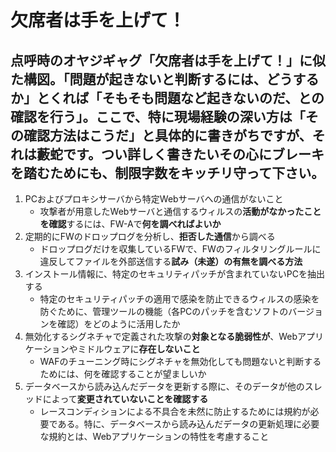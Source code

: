 # 欠席者は手を上げて！

## 点呼時のオヤジギャグ「欠席者は手を上げて！」に似た構図。「問題が起きないと判断するには、どうするか」とくれば「**そもそも問題など起きないのだ**、との確認を行う」。ここで、特に現場経験の深い方は「その確認方法はこうだ」と具体的に書きがちですが、それは藪蛇です。つい詳しく書きたいその心にブレーキを踏むためにも、制限字数をキッチリ守って下さい。

1. PCおよびプロキシサーバから特定Webサーバへの通信がないこと
    * 攻撃者が用意したWebサーバと通信するウィルスの**活動がなかったことを確認**するには、FW-Aで**何を調べればよいか**
2. 定期的にFWのドロップログを分析し、**拒否した通信**から調べる
    * ドロップログだけを収集しているFWで、FWのフィルタリングルールに違反してファイルを外部送信する**試み（未遂）の有無を調べる方法**
3. インストール情報に、特定のセキュリティパッチが含まれていないPCを抽出する
    * 特定のセキュリティパッチの適用で感染を防止できるウィルスの感染を防ぐために、管理ツールの機能（各PCのパッチを含むソフトのバージョンを確認）をどのように活用したか
4. 無効化するシグネチャで定義された攻撃の**対象となる脆弱性が**、Webアプリケーションやミドルウェアに**存在しないこと**
    * WAFのチューニング時にシグネチャを無効化しても問題ないと判断するためには、何を確認することが望ましいか
5. データベースから読み込んだデータを更新する際に、そのデータが他のスレッドによって**変更されていないことを確認する**
    * レースコンディションによる不具合を未然に防止するためには規約が必要である。特に、データベースから読み込んだデータの更新処理に必要な規約とは、Webアプリケーションの特性を考慮すること
    
